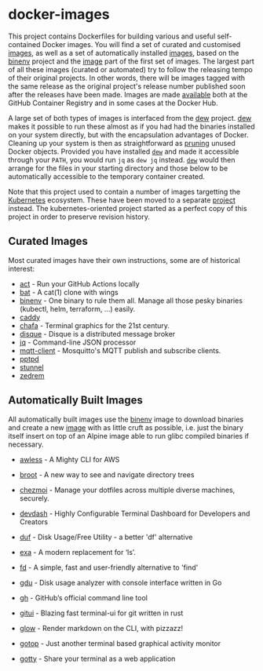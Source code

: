 # docker-images

This project contains Dockerfiles for building various and useful self-contained
Docker images. You will find a set of curated and customised
[images](#curated-images), as well as a set of automatically installed
[images](#automatically-built-images), based on the [binenv] project and the
[image](./binenv/README.md) part of the first set of images. The largest part of
all these images (curated or automated) try to follow the releasing tempo of
their original projects. In other words, there will be images tagged with the
same release as the original project's release number published soon after the
releases have been made. Images are made [available][ghcr] both at the GitHub
Container Registry and in some cases at the Docker Hub.

A large set of both types of images is interfaced from the [dew] project. [dew]
makes it possible to run these almost as if you had had the binaries installed
on your system directly, but with the encapsulation advantages of Docker.
Cleaning up your system is then as straightforward as [pruning][prune] unused
Docker objects. Provided you have installed [`dew`][dew] and made it accessible
through your `PATH`, you would run `jq` as `dew jq` instead. [`dew`][dew] would
then arrange for the files in your starting directory and those below to be
automatically accessible to the temporary container created.

Note that this project used to contain a number of images targetting the
[Kubernetes] ecosystem. These have been moved to a separate [project][k8s]
instead. The kubernetes-oriented project started as a perfect copy of this
project in order to preserve revision history.

  [ghcr]: https://github.com/efrecon?tab=packages&repo_name=docker-images
  [Kubernetes]: https://kubernetes.io/
  [k8s]: https://github.com/efrecon/k8s-images
  [binenv]: https://github.com/devops-works/binenv
  [dew]: https://github.com/efrecon/dew
  [prune]: https://docs.docker.com/config/pruning/

## Curated Images

Most curated images have their own instructions, some are of historical
interest:

+ [act](./act/README.md) - Run your GitHub Actions locally
+ [bat](./bat/README.md) - A cat(1) clone with wings
+ [binenv](./binenv/README.md) - One binary to rule them all. Manage all those
  pesky binaries (kubectl, helm, terraform, ...) easily.
+ [caddy](./caddy/README.md)
+ [chafa](./chafa/README.md) - Terminal graphics for the 21st century.
+ [disque](./disque/README.md) - Disque is a distributed message broker
+ [jq](./jq/README.md) - Command-line JSON processor
+ [mqtt-client](./mqtt-client/README.md) - Mosquitto's MQTT publish and
  subscribe clients.
+ [pptpd](./pptpd/README.md)
+ [stunnel](./stunnel/README.md)
+ [zedrem](zedrem)

## Automatically Built Images

All automatically built images use the [binenv](./binenv/README.md) image to
download binaries and create a new [image](./binenv/distribution/README.md) with
as little cruft as possible, i.e. just the binary itself insert on top of an
Alpine image able to run glibc compiled binaries if necessary.

+ [awless] - A Mighty CLI for AWS
+ [broot] - A new way to see and navigate directory trees
+ [chezmoi] - Manage your dotfiles across multiple diverse machines, securely.
+ [devdash] - Highly Configurable Terminal Dashboard for Developers and Creators
+ [duf] - Disk Usage/Free Utility - a better 'df' alternative
+ [exa] - A modern replacement for ‘ls’.
+ [fd] - A simple, fast and user-friendly alternative to 'find'
+ [gdu] - Disk usage analyzer with console interface written in Go
+ [gh] - GitHub’s official command line tool
+ [gitui] - Blazing fast terminal-ui for git written in rust
+ [glow] - Render markdown on the CLI, with pizzazz!
+ [gotop] - Just another terminal based graphical activity monitor
+ [gotty] - Share your terminal as a web application

  [awless]: https://github.com/wallix/awless
  [broot]: https://github.com/Canop/broot
  [chezmoi]: https://github.com/twpayne/chezmoi
  [devdash]: https://github.com/Phantas0s/devdash
  [duf]: https://github.com/muesli/du
  [exa]: https://github.com/ogham/exa
  [fd]: https://github.com/sharkdp/fd
  [gdu]: https://github.com/dundee/gdu
  [gh]: https://github.com/cli/cli
  [gitui]: https://github.com/extrawurst/gitui
  [glow]: https://github.com/charmbracelet/glow
  [gotop]: https://github.com/xxxserxxx/gotop
  [gotty]: https://github.com/yudai/gotty
